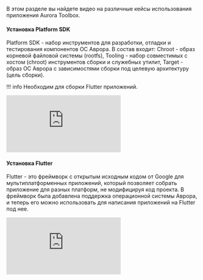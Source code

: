 В этом разделе вы найдете видео на различные кейсы использования приложения Aurora Toolbox.

#### Установка Platform SDK

Platform SDK - набор инструментов для разработки, отладки и тестирования компонентов ОС Аврора.
В состав входит:
Chroot - образ корневой файловой системы (rootfs),
Tooling - набор совместимых с хостом (chroot) инструментов сборки и служебных утилит,
Target - образ ОС Аврора с зависимостями сборки под целевую архитектуру (цель сборки).

!!! info
    Необходим для сборки Flutter приложений.

<div class="Rutube">
    <iframe src="https://rutube.ru/play/embed/25fd766f5367f8b4d48a733159cd86ab"
        frameBorder="0" allow="clipboard-write; autoplay" webkitAllowFullScreen mozallowfullscreen allowFullScreen>
    </iframe>
</div>

#### Установка Flutter

Flutter - это фреймворк с открытым исходным кодом от Google для мультиплатформенных приложений, который позволяет собрать приложение для разных платформ, не модифицируя код проекта. В фреймворк была добавлена поддержка операционной системы Аврора, и теперь его можно использовать для написания приложений на Flutter под нее.

<div class="Rutube">
    <iframe src="https://rutube.ru/play/embed/a5125ae9c9cbc6a1d9e865ee21e2d493"
        frameBorder="0" allow="clipboard-write; autoplay" webkitAllowFullScreen mozallowfullscreen allowFullScreen>
    </iframe>
</div>
